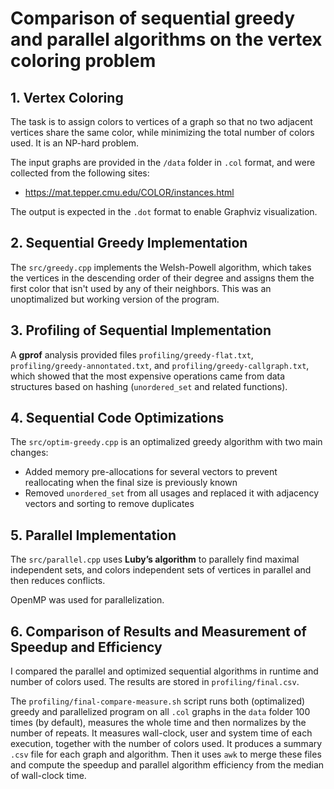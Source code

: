 # Comparison of sequential greedy and parallel algorithms on the vertex coloring problem

## 1. Vertex Coloring
The task is to assign colors to vertices of a graph so that no two adjacent vertices share the same color, while minimizing the total number of colors used. It is an NP-hard problem.

The input graphs are provided in the `/data` folder in `.col` format, and were collected from the following sites:
- https://mat.tepper.cmu.edu/COLOR/instances.html

The output is expected in the `.dot` format to enable Graphviz visualization.

## 2. Sequential Greedy Implementation
The `src/greedy.cpp` implements the Welsh-Powell algorithm, which takes the vertices in the descending order of their degree and assigns them the first color that isn't used by any of their neighbors. This was an unoptimalized but working version of the program.

## 3. Profiling of Sequential Implementation
A **gprof** analysis provided files `profiling/greedy-flat.txt`, `profiling/greedy-annontated.txt`, and `profiling/greedy-callgraph.txt`, which showed that the most expensive operations came from data structures based on hashing (`unordered_set` and related functions).

## 4. Sequential Code Optimizations
The `src/optim-greedy.cpp` is an optimalized greedy algorithm with two main changes:
- Added memory pre-allocations for several vectors to prevent reallocating when the final size is previously known
- Removed `unordered_set` from all usages and replaced it with adjacency vectors and sorting to remove duplicates

## 5. Parallel Implementation
The `src/parallel.cpp` uses **Luby’s algorithm** to parallely find maximal independent sets, and colors independent sets of vertices in parallel and then reduces conflicts.

OpenMP was used for parallelization.

## 6. Comparison of Results and Measurement of Speedup and Efficiency
I compared the parallel and optimized sequential algorithms in runtime and number of colors used. The results are stored in `profiling/final.csv`.

The `profiling/final-compare-measure.sh` script runs both (optimalized) greedy and parallelized program on all `.col` graphs in the `data` folder 100 times (by default), measures the whole time and then normalizes by the number of repeats. It measures wall-clock, user and system time of each execution, together with the number of colors used. It produces a summary `.csv` file for each graph and algorithm. Then it uses `awk` to merge these files and compute the speedup and parallel algorithm efficiency from the median of wall-clock time.
